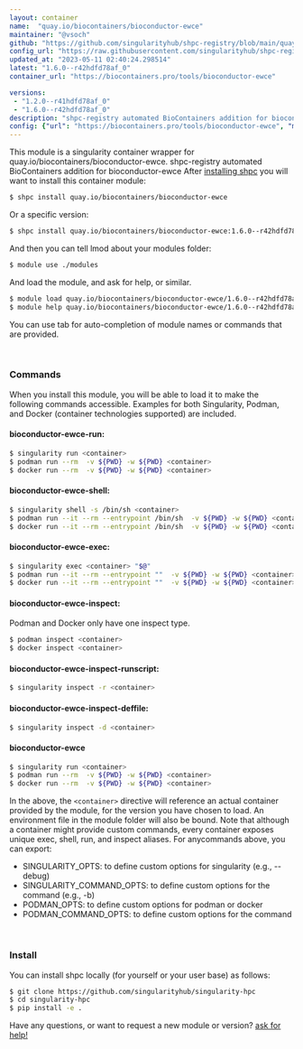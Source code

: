 ```yaml
---
layout: container
name:  "quay.io/biocontainers/bioconductor-ewce"
maintainer: "@vsoch"
github: "https://github.com/singularityhub/shpc-registry/blob/main/quay.io/biocontainers/bioconductor-ewce/container.yaml"
config_url: "https://raw.githubusercontent.com/singularityhub/shpc-registry/main/quay.io/biocontainers/bioconductor-ewce/container.yaml"
updated_at: "2023-05-11 02:40:24.298514"
latest: "1.6.0--r42hdfd78af_0"
container_url: "https://biocontainers.pro/tools/bioconductor-ewce"

versions:
 - "1.2.0--r41hdfd78af_0"
 - "1.6.0--r42hdfd78af_0"
description: "shpc-registry automated BioContainers addition for bioconductor-ewce"
config: {"url": "https://biocontainers.pro/tools/bioconductor-ewce", "maintainer": "@vsoch", "description": "shpc-registry automated BioContainers addition for bioconductor-ewce", "latest": {"1.6.0--r42hdfd78af_0": "sha256:f8d301f97eafa95e88d6ca1a92bf86d093d13196a137325c11fdd7387fda2ff4"}, "tags": {"1.2.0--r41hdfd78af_0": "sha256:745deb9a0cd62484210da4357840222560dc1ed22574e5c80ac79fa21065ec7a", "1.6.0--r42hdfd78af_0": "sha256:f8d301f97eafa95e88d6ca1a92bf86d093d13196a137325c11fdd7387fda2ff4"}, "docker": "quay.io/biocontainers/bioconductor-ewce"}
---
```


This module is a singularity container wrapper for quay.io/biocontainers/bioconductor-ewce.
shpc-registry automated BioContainers addition for bioconductor-ewce
After [installing shpc](#install) you will want to install this container module:


```bash
$ shpc install quay.io/biocontainers/bioconductor-ewce
```

Or a specific version:

```bash
$ shpc install quay.io/biocontainers/bioconductor-ewce:1.6.0--r42hdfd78af_0
```

And then you can tell lmod about your modules folder:

```bash
$ module use ./modules
```

And load the module, and ask for help, or similar.

```bash
$ module load quay.io/biocontainers/bioconductor-ewce/1.6.0--r42hdfd78af_0
$ module help quay.io/biocontainers/bioconductor-ewce/1.6.0--r42hdfd78af_0
```

You can use tab for auto-completion of module names or commands that are provided.

<br>

### Commands

When you install this module, you will be able to load it to make the following commands accessible.
Examples for both Singularity, Podman, and Docker (container technologies supported) are included.

#### bioconductor-ewce-run:

```bash
$ singularity run <container>
$ podman run --rm  -v ${PWD} -w ${PWD} <container>
$ docker run --rm  -v ${PWD} -w ${PWD} <container>
```

#### bioconductor-ewce-shell:

```bash
$ singularity shell -s /bin/sh <container>
$ podman run --it --rm --entrypoint /bin/sh  -v ${PWD} -w ${PWD} <container>
$ docker run --it --rm --entrypoint /bin/sh  -v ${PWD} -w ${PWD} <container>
```

#### bioconductor-ewce-exec:

```bash
$ singularity exec <container> "$@"
$ podman run --it --rm --entrypoint ""  -v ${PWD} -w ${PWD} <container> "$@"
$ docker run --it --rm --entrypoint ""  -v ${PWD} -w ${PWD} <container> "$@"
```

#### bioconductor-ewce-inspect:

Podman and Docker only have one inspect type.

```bash
$ podman inspect <container>
$ docker inspect <container>
```

#### bioconductor-ewce-inspect-runscript:

```bash
$ singularity inspect -r <container>
```

#### bioconductor-ewce-inspect-deffile:

```bash
$ singularity inspect -d <container>
```



#### bioconductor-ewce

```bash
$ singularity run <container>
$ podman run --rm  -v ${PWD} -w ${PWD} <container>
$ docker run --rm  -v ${PWD} -w ${PWD} <container>
```


In the above, the `<container>` directive will reference an actual container provided
by the module, for the version you have chosen to load. An environment file in the
module folder will also be bound. Note that although a container
might provide custom commands, every container exposes unique exec, shell, run, and
inspect aliases. For anycommands above, you can export:

 - SINGULARITY_OPTS: to define custom options for singularity (e.g., --debug)
 - SINGULARITY_COMMAND_OPTS: to define custom options for the command (e.g., -b)
 - PODMAN_OPTS: to define custom options for podman or docker
 - PODMAN_COMMAND_OPTS: to define custom options for the command

<br>

### Install

You can install shpc locally (for yourself or your user base) as follows:

```bash
$ git clone https://github.com/singularityhub/singularity-hpc
$ cd singularity-hpc
$ pip install -e .
```

Have any questions, or want to request a new module or version? [ask for help!](https://github.com/singularityhub/singularity-hpc/issues)